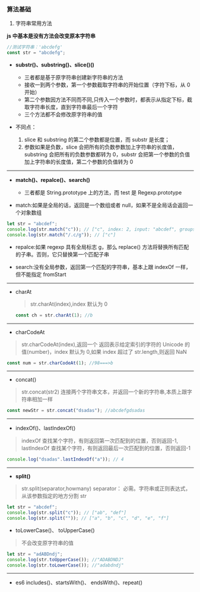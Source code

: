 ### 算法基础

1. 字符串常用方法

**js 中基本是没有方法会改变原本字符串**

```js
//测试字符串：'abcdefg'
const str = "abcdefg";
```

- **substr()、substring()、slice()()**

  - 三者都是基于原字符串创建新字符串的方法
  - 接收一到两个参数，第一个参数截取字符串的开始位置（字符下标，从 0 开始）
  - 第二个参数因方法不同而不同,只传入一个参数时，都表示从指定下标，截取字符串长度，直到字符串最后一个字符
  - 三个方法都不会修改原字符串的值

- 不同点：
  1. slice 和 substring 的第二个参数都是位置，而 substr 是长度；
  2. 参数如果是负数，slice 会把所有的负数参数加上字符串的长度值，substring 会把所有的负数参数都转为 0，substr 会把第一个参数的负值加上字符串的长度值，第二个参数的负值转为 0

---

- **match()、repalce()、search()**

  - 三者都是 String.prototype 上的方法，而 test 是 Regexp.prototype

- match:如果是全局的话，返回是一个数组或者 null，如果不是全局话会返回一个对象数组

```js
let str = "abcdef";
console.log(str.match("c")); // ["c", index: 2, input: "abcdef", groups: undefined]
console.log(str.match("/.c/g")); // ["c"]
```

- repalce:如果 regexp 具有全局标志 g，那么 replace() 方法将替换所有匹配的子串。否则，它只替换第一个匹配子串

- search:没有全局参数，返回第一个匹配的字符串，基本上跟 indexOf 一样，但不能指定 fromStart

---

- charAt

  > str.charAt(index),index 默认为 0

  ```js
  const ch = str.charAt(1); //b
  ```

---

- charCodeAt

> str.charCodeAt(index),返回一个 返回表示给定索引的字符的 Unicode 的值(number)，index 默认为 0,如果 index 超过了 str.length,则返回 NaN

```js
const num = str.charCodeAt(1); //98===>b
```

---

- concat()

> str.concat(str2) 连接两个字符串文本，并返回一个新的字符串,本质上跟字符串相加一样

```js
const newStr = str.concat("dsadas"); //abcdefgdsadas
```

---

- indexOf()、lastIndexOf()

> indexOf 查找某个字符，有则返回第一次匹配到的位置，否则返回-1,
> lastIndexOf 查找某个字符，有则返回最后一次匹配到的位置，否则返回-1

```js
console.log("dsadas".lastIndexOf("a")); // 4
```

---

- **split()**

> str.split(separator,howmany)
> separator： 必需。字符串或正则表达式，从该参数指定的地方分割 str

```js
let str = "abcdef";
console.log(str.split("c")); // ["ab", "def"]
console.log(str.split("")); // ["a", "b", "c", "d", "e", "f"]
```

- toLowerCase()、 toUpperCase()

> 不会改变原字符串的值

```js
let str = "adABDndj";
console.log(str.toUpperCase()); //"ADABDNDJ"
console.log(str.toLowerCase()); //"adabdndj"
```

---

- es6 includes()、startsWith()、 endsWith()、repeat()
